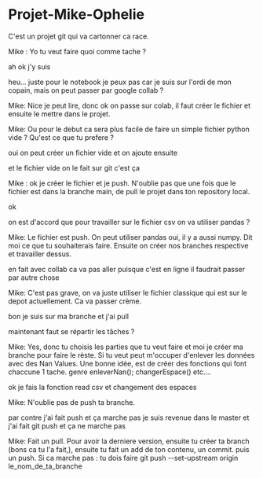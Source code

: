 # Projet-Mike-Ophelie
C'est un projet git qui va cartonner ca race.

Mike : Yo tu veut faire quoi comme tache ?

ah ok j'y suis

heu... juste pour le notebook je peux pas car je suis sur l'ordi de mon copain, mais on peut passer par google collab ?

Mike: Nice je peut lire, donc ok on passe sur colab, il faut créer le fichier et ensuite le mettre dans le projet.

Mike: Ou pour le debut ca sera plus facile de faire un simple fichier python vide ? Qu'est ce que tu prefere ?

oui on peut créer un fichier vide et on ajoute ensuite

et le fichier vide on le fait sur git c'est ça

Mike : ok je créer le fichier et je push. N'oublie pas que une fois que le fichier est dans la branche main, de pull le projet dans ton repository local.

ok

on est d'accord que pour travailler sur le fichier csv on va utiliser pandas ?

Mike: Le fichier est push. On peut utiliser pandas oui, il y a aussi numpy. Dit moi ce que tu souhaiterais faire. Ensuite on créer nos branches respective et travailler dessus.

en fait avec collab ca va pas aller puisque c'est en ligne il faudrait passer par autre chose


Mike: C'est pas grave, on va juste utiliser le fichier classique qui est sur le depot actuellement. Ca va passer crème.

bon je suis sur ma branche et j'ai pull

maintenant faut se répartir les tâches ?

Mike: Yes, donc tu choisis les parties que tu veut faire et moi je créer ma branche pour faire le rèste. Si tu veut peut m'occuper d'enlever les données avec des Nan Values. Une bonne idée, est de créer des fonctions qui font chaccune 1 tache. genre enleverNan(); changerEspace() etc....

ok je fais la fonction read csv et changement des espaces

Mike: N'oublie pas de push ta branche.

par contre j'ai fait push et ça marche pas
je suis revenue dans le master et j'ai fait git push et ça ne marche pas

Mike: Fait un pull. Pour avoir la derniere version, ensuite tu créer ta branch (bons ca tu l'a fait,), ensuite tu fait un add de ton contenu, un commit. puis un push. Si ca marche pas : tu dois faire git push --set-upstream origin le_nom_de_ta_branche
